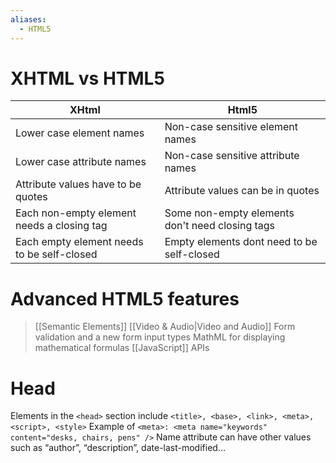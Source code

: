```yaml
---
aliases:
  - HTML5
---
```

# XHTML vs HTML5
| XHtml                                      | Html5                                           |
| ------------------------------------------ | ----------------------------------------------- |
| Lower case element names                   | Non-case sensitive element names                |
| Lower case attribute names                 | Non-case sensitive attribute names              |
| Attribute values have to be quotes         | Attribute values can be in quotes               |
| Each non-empty element needs a closing tag | Some non-empty elements don't need closing tags |
| Each empty element needs to be self-closed | Empty elements dont need to be self-closed      |

# Advanced HTML5 features
> [[Semantic Elements]]
> [[Video & Audio|Video and Audio]]
> Form validation and a new form input types
> MathML for displaying mathematical formulas
> [[JavaScript]] APIs

# Head
Elements in the `<head>` section include
`<title>, <base>, <link>, <meta>, <script>, <style>`
Example of `<meta>: <meta name="keywords" content="desks, chairs, pens" />`
Name attribute can have other values such as “author”, “description”, date-last-modified…